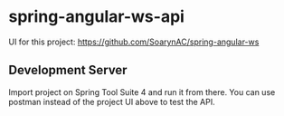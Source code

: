 # spring-angular-ws-api

UI for this project: https://github.com/SoarynAC/spring-angular-ws

## Development Server

Import project on Spring Tool Suite 4 and run it from there.
You can use postman instead of the project UI above to test the API.
